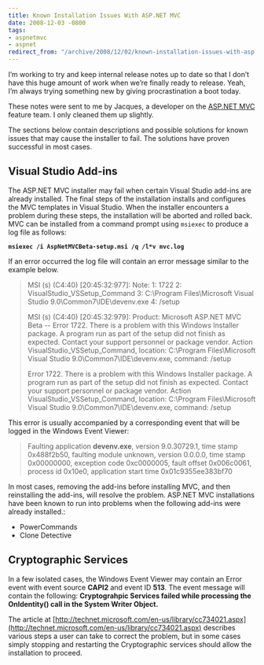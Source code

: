 ```yaml
---
title: Known Installation Issues With ASP.NET MVC
date: 2008-12-03 -0800
tags:
- aspnetmvc
- aspnet
redirect_from: "/archive/2008/12/02/known-installation-issues-with-asp.net-mvc.aspx/"
---
```


I’m working to try and keep internal release notes up to date so that I
don’t have this huge amount of work when we’re finally ready to release.
Yeah, I’m always trying something new by giving procrastination a boot
today.

These notes were sent to me by Jacques, a developer on the [ASP.NET
MVC](http://asp.net/mvc "ASP.NET MVC Website") feature team. I only
cleaned them up slightly.

The sections below contain descriptions and possible solutions for known
issues that may cause the installer to fail. The solutions have proven
successful in most cases.

Visual Studio Add-ins
---------------------

The ASP.NET MVC installer may fail when certain Visual Studio add-ins
are already installed. The final steps of the installation installs and
configures the MVC templates in Visual Studio. When the installer
encounters a problem during these steps, the installation will be
aborted and rolled back. MVC can be installed from a command prompt
using `msiexec` to produce a log file as follows:

**`msiexec /i AspNetMVCBeta-setup.msi /q /l*v mvc.log`**

If an error occurred the log file will contain an error message similar
to the example below.

> MSI (s) (C4:40) [20:45:32:977]: Note: 1: 1722 2:
> VisualStudio\_VSSetup\_Command 3: C:\\Program Files\\Microsoft Visual
> Studio 9.0\\Common7\\IDE\\devenv.exe 4: /setup
>
> MSI (s) (C4:40) [20:45:32:979]: Product: Microsoft ASP.NET MVC Beta --
> Error 1722. There is a problem with this Windows Installer package. A
> program run as part of the setup did not finish as expected. Contact
> your support personnel or package vendor. Action
> VisualStudio\_VSSetup\_Command, location: C:\\Program Files\\Microsoft
> Visual Studio 9.0\\Common7\\IDE\\devenv.exe, command: /setup
>
> Error 1722. There is a problem with this Windows Installer package. A
> program run as part of the setup did not finish as expected. Contact
> your support personnel or package vendor. Action
> VisualStudio\_VSSetup\_Command, location: C:\\Program Files\\Microsoft
> Visual Studio 9.0\\Common7\\IDE\\devenv.exe, command: /setup

This error is usually accompanied by a corresponding event that will be
logged in the Windows Event Viewer:

> Faulting application **devenv.exe**, version 9.0.30729.1, time stamp
> 0x488f2b50, faulting module unknown, version 0.0.0.0, time stamp
> 0x00000000, exception code 0xc0000005, fault offset 0x006c0061,
> process id 0x10e0, application start time 0x01c9355ee383bf70

In most cases, removing the add-ins before installing MVC, and then
reinstalling the add-ins, will resolve the problem. ASP.NET MVC
installations have been known to run into problems when the following
add-ins were already installed.:

-   PowerCommands
-   Clone Detective

Cryptographic Services
----------------------

In a few isolated cases, the Windows Event Viewer may contain an Error
event with event source **CAPI2** and event ID **513**. The event
message will contain the following: **Cryptograhpic Services failed
while processing the OnIdentity() call in the System Writer Object.**

The article at
[http://technet.microsoft.com/en-us/library/cc734021.aspx](http://technet.microsoft.com/en-us/library/cc734021.aspx)
describes various steps a user can take to correct the problem, but in
some cases simply stopping and restarting the Cryptographic services
should allow the installation to proceed.

